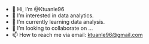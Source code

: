 - 👋 Hi, I’m @Ktuanle96
- 👀 I’m interested in data analytics.
- 🌱 I’m currently learning data analysis.
- 💞️ I’m looking to collaborate on ...
- 📫 How to reach me via email: ktuanle96@gmail.com

<!---
Ktuanle96/Ktuanle96 is a ✨ special ✨ repository because its `README.md` (this file) appears on your GitHub profile.
You can click the Preview link to take a look at your changes.
--->
